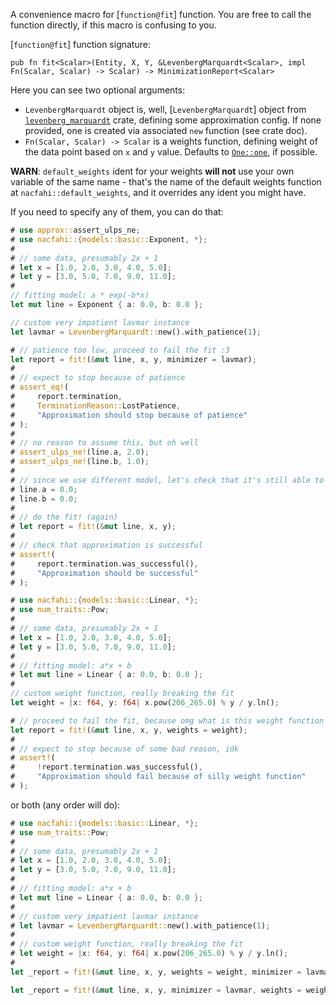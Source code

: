 A convenience macro for [`function@fit`] function. You are free to call the function directly, if this macro is confusing to you.

[`function@fit`] function signature:

```rust,no_run,ignore
pub fn fit<Scalar>(Entity, X, Y, &LevenbergMarquardt<Scalar>, impl Fn(Scalar, Scalar) -> Scalar) -> MinimizationReport<Scalar>
```

Here you can see two optional arguments:

- `LevenbergMarquardt` object is, well, [`LevenbergMarquardt`] object from [`levenberg_marquardt`] crate, defining some approximation config. If none provided, one is created via associated `new` function (see crate doc).
- `Fn(Scalar, Scalar) -> Scalar` is a weights function, defining weight of the data point based on `x` and `y` value. Defaults to [`One::one`](https://docs.rs/num-traits/latest/num_traits/identities/trait.One.html#tymethod.one), if possible.

**WARN**: `default_weights` ident for your weights **will not** use your own variable of the same name - that's the name of the default weights function at `nacfahi::default_weights`, and it overrides any ident you might have.

If you need to specify any of them, you can do that:

```rust
# use approx::assert_ulps_ne;
# use nacfahi::{models::basic::Exponent, *};
# 
# // some data, presumably 2x + 1
# let x = [1.0, 2.0, 3.0, 4.0, 5.0];
# let y = [3.0, 5.0, 7.0, 9.0, 11.0];
# 
// fitting model: a * exp(-b*x)
let mut line = Exponent { a: 0.0, b: 0.0 };

// custom very impatient lavmar instance
let lavmar = LevenbergMarquardt::new().with_patience(1);

# // patience too low, proceed to fail the fit :3
let report = fit!(&mut line, x, y, minimizer = lavmar);
# 
# // expect to stop because of patience
# assert_eq!(
#     report.termination,
#     TerminationReason::LostPatience,
#     "Approximation should stop because of patience"
# );
# 
# // no reason to assume this, but oh well
# assert_ulps_ne!(line.a, 2.0);
# assert_ulps_ne!(line.b, 1.0);
# 
# // since we use different model, let's check that it's still able to fit, eventually:
# line.a = 0.0;
# line.b = 0.0;
# 
# // do the fit! (again)
# let report = fit!(&mut line, x, y);
# 
# // check that approximation is successful
# assert!(
#     report.termination.was_successful(),
#     "Approximation should be successful"
# );
```

```rust
# use nacfahi::{models::basic::Linear, *};
# use num_traits::Pow;
# 
# // some data, presumably 2x + 1
# let x = [1.0, 2.0, 3.0, 4.0, 5.0];
# let y = [3.0, 5.0, 7.0, 9.0, 11.0];
# 
# // fitting model: a*x + b
# let mut line = Linear { a: 0.0, b: 0.0 };
# 
// custom weight function, really breaking the fit
let weight = |x: f64, y: f64| x.pow(206_265.0) % y / y.ln();

# // proceed to fail the fit, because omg what is this weight function
let report = fit!(&mut line, x, y, weights = weight);
# 
# // expect to stop because of some bad reason, idk
# assert!(
#     !report.termination.was_successful(),
#     "Approximation should fail because of silly weight function"
# );
```

or both (any order will do):

```rust
# use nacfahi::{models::basic::Linear, *};
# use num_traits::Pow;
# 
# // some data, presumably 2x + 1
# let x = [1.0, 2.0, 3.0, 4.0, 5.0];
# let y = [3.0, 5.0, 7.0, 9.0, 11.0];
# 
# // fitting model: a*x + b
# let mut line = Linear { a: 0.0, b: 0.0 };
# 
# // custom very impatient lavmar instance
# let lavmar = LevenbergMarquardt::new().with_patience(1);
# 
# // custom weight function, really breaking the fit
# let weight = |x: f64, y: f64| x.pow(206_265.0) % y / y.ln();
# 
let _report = fit!(&mut line, x, y, weights = weight, minimizer = lavmar);

let _report = fit!(&mut line, x, y, minimizer = lavmar, weights = weight);
```

[`levenberg_marquardt`]: https://docs.rs/levenberg-marquardt/latest/levenberg_marquardt/
